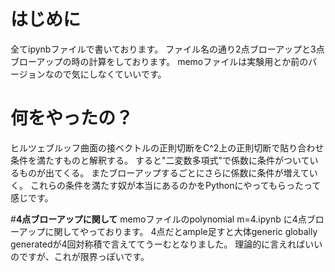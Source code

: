 
# **はじめに**
全てipynbファイルで書いております。
ファイル名の通り2点ブローアップと3点ブローアップの時の計算をしております。
memoファイルは実験用とか前のバージョンなので気にしなくていいです。

# **何をやったの？**
ヒルツェブルッフ曲面の接ベクトルの正則切断をC^2上の正則切断で貼り合わせ条件を満たすものと解釈する。
すると"二変数多項式"で係数に条件がついているものが出てくる。
またブローアップするごとにさらに係数に条件が増えていく。
これらの条件を満たす奴が本当にあるのかをPythonにやってもらったって感じです。

#**4点ブローアップに関して** 
memoファイルのpolynomial m=4.ipynb に4点ブローアップに関してやっております。
4点だとample足すと大体generic globally generatedが4回対称積で言えててうーむとなりました。
理論的に言えればいいのですが、これが限界っぽいです。 



